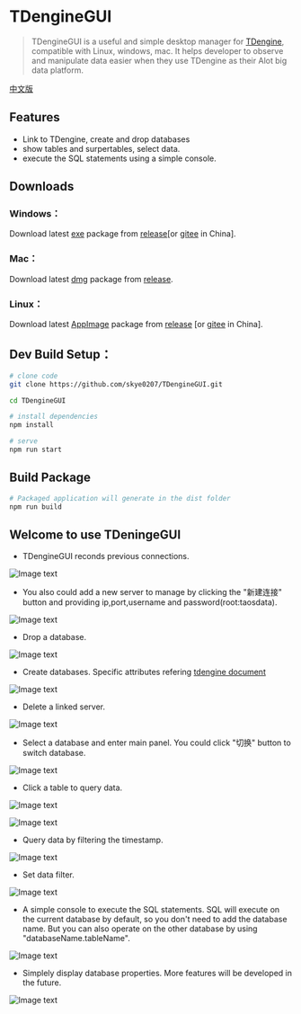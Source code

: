 # TDengineGUI

> TDengineGUI is a useful and simple desktop manager for [TDengine](https://github.com/taosdata/TDengine), compatible with Linux, windows, mac. It helps developer to observe and manipulate data easier when they use TDengine as their Alot big data platform.

[中文版](https://github.com/skye0207/TDengineGUI/blob/main/README_.md)
## Features
- Link to TDengine, create and drop databases
- show tables and surpertables, select data.
- execute the SQL statements using a simple console.

## Downloads

### Windows：

Download latest [exe](https://github.com/skye0207/TDengineGUI/releases/tag/v1.0.0) package from [release](https://github.com/skye0207/TDengineGUI/releases/tag/v1.0.0)[or [gitee](https://gitee.com/skyebaobao/TDengineGUI/releases/v1.0.0) in China].

### Mac：
Download latest [dmg](https://github.com/skye0207/TDengineGUI/releases/tag/v1.0.0) package from [release](https://github.com/skye0207/TDengineGUI/releases/tag/v1.0.0).

### Linux：
Download latest [AppImage](https://github.com/skye0207/TDengineGUI/releases/tag/v1.0.0) package from [release](https://github.com/skye0207/TDengineGUI/releases/tag/v1.0.0) [or [gitee](https://gitee.com/skyebaobao/TDengineGUI/releases/v1.0.0) in China].


## Dev Build Setup：
```bash
# clone code 
git clone https://github.com/skye0207/TDengineGUI.git

cd TDengineGUI

# install dependencies
npm install

# serve
npm run start
```

## Build Package
```bash
# Packaged application will generate in the dist folder
npm run build 
```

## Welcome to use TDeningeGUI

- TDengineGUI reconds previous connections.

![Image text](https://github.com/skye0207/TDengineGUI/blob/main/_img/1.png)

- You also could add a new server to manage by clicking the "新建连接" button and providing ip,port,username and password(root:taosdata).

![Image text](https://github.com/skye0207/TDengineGUI/blob/main/_img/2.png)

- Drop a database.

![Image text](https://github.com/skye0207/TDengineGUI/blob/main/_img/3.png)

- Create databases. Specific attributes refering [tdengine document](https://www.taosdata.com/cn/documentation/taos-sql#management)

![Image text](https://github.com/skye0207/TDengineGUI/blob/main/_img/5.png)

- Delete a linked server.

![Image text](https://github.com/skye0207/TDengineGUI/blob/main/_img/6.png)

- Select a database and enter main panel. You could click "切换" button to switch database.

![Image text](https://github.com/skye0207/TDengineGUI/blob/main/_img/7.png)

- Click a table to query data.

![Image text](https://github.com/skye0207/TDengineGUI/blob/main/_img/8.png)

![Image text](https://github.com/skye0207/TDengineGUI/blob/main/_img/11.png)

- Query data by filtering the timestamp.

![Image text](https://github.com/skye0207/TDengineGUI/blob/main/_img/9.png)

- Set data filter.

![Image text](https://github.com/skye0207/TDengineGUI/blob/main/_img/10.png)

- A simple console to execute the SQL statements. SQL will execute on the current database by default, so you don't need to add the database name. But you can also operate on the other database by using "databaseName.tableName".

![Image text](https://github.com/skye0207/TDengineGUI/blob/main/_img/12.png)

- Simplely display database properties. More features will be developed in the future.

![Image text](https://github.com/skye0207/TDengineGUI/blob/main/_img/14.png)